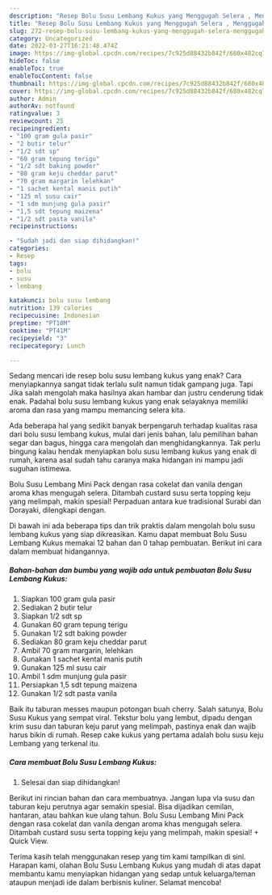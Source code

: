 ```yaml
---
description: "Resep Bolu Susu Lembang Kukus yang Menggugah Selera , Menggugah Selera"
title: "Resep Bolu Susu Lembang Kukus yang Menggugah Selera , Menggugah Selera"
slug: 272-resep-bolu-susu-lembang-kukus-yang-menggugah-selera-menggugah-selera
category: Uncategorized
date: 2022-03-27T16:21:48.474Z
image: https://img-global.cpcdn.com/recipes/7c925d88432b842f/680x482cq70/bolu-susu-lembang-kukus-foto-resep-utama.jpg
hideToc: false
enableToc: true
enableTocContent: false
thumbnail: https://img-global.cpcdn.com/recipes/7c925d88432b842f/680x482cq70/bolu-susu-lembang-kukus-foto-resep-utama.jpg
cover: https://img-global.cpcdn.com/recipes/7c925d88432b842f/680x482cq70/bolu-susu-lembang-kukus-foto-resep-utama.jpg
author: Admin
authorAv: notfound
ratingvalue: 3
reviewcount: 25
recipeingredient:
- "100 gram gula pasir"
- "2 butir telur"
- "1/2 sdt sp"
- "60 gram tepung terigu"
- "1/2 sdt baking powder"
- "80 gram keju cheddar parut"
- "70 gram margarin lelehkan"
- "1 sachet kental manis putih"
- "125 ml susu cair"
- "1 sdm munjung gula pasir"
- "1,5 sdt tepung maizena"
- "1/2 sdt pasta vanila"
recipeinstructions:

- "Sudah jadi dan siap dihidangkan!"
categories:
- Resep
tags:
- bolu
- susu
- lembang

katakunci: bolu susu lembang 
nutrition: 139 calories
recipecuisine: Indonesian
preptime: "PT10M"
cooktime: "PT41M"
recipeyield: "3"
recipecategory: Lunch

---
```



Sedang mencari ide resep bolu susu lembang kukus yang enak? Cara menyiapkannya sangat tidak terlalu sulit namun tidak gampang juga. Tapi Jika salah mengolah maka hasilnya akan hambar dan justru cenderung tidak enak. Padahal bolu susu lembang kukus yang enak selayaknya memiliki aroma dan rasa yang mampu memancing selera kita.


Ada beberapa hal yang sedikit banyak berpengaruh terhadap kualitas rasa dari bolu susu lembang kukus, mulai dari jenis bahan, lalu pemilihan bahan segar dan bagus, hingga cara mengolah dan menghidangkannya. Tak perlu bingung kalau hendak menyiapkan bolu susu lembang kukus yang enak di rumah, karena asal sudah tahu caranya maka hidangan ini mampu jadi suguhan istimewa.

Bolu Susu Lembang Mini Pack dengan rasa cokelat dan vanila dengan aroma khas mengugah selera. Ditambah custard susu serta topping keju yang melimpah, makin spesial! Perpaduan antara kue tradisional Surabi dan Dorayaki, dilengkapi dengan.


Di bawah ini ada beberapa tips dan trik praktis dalam mengolah bolu susu lembang kukus yang siap dikreasikan. Kamu dapat membuat Bolu Susu Lembang Kukus memakai 12 bahan dan 0 tahap pembuatan. Berikut ini cara dalam membuat hidangannya.

<!--inarticleads1-->

##### Bahan-bahan dan bumbu yang wajib ada untuk pembuatan Bolu Susu Lembang Kukus:

1. Siapkan 100 gram gula pasir
1. Sediakan 2 butir telur
1. Siapkan 1/2 sdt sp
1. Gunakan 60 gram tepung terigu
1. Gunakan 1/2 sdt baking powder
1. Sediakan 80 gram keju cheddar parut
1. Ambil 70 gram margarin, lelehkan
1. Gunakan 1 sachet kental manis putih
1. Gunakan 125 ml susu cair
1. Ambil 1 sdm munjung gula pasir
1. Persiapkan 1,5 sdt tepung maizena
1. Gunakan 1/2 sdt pasta vanila


Baik itu taburan messes maupun potongan buah cherry. Salah satunya, Bolu Susu Kukus yang sempat viral. Tekstur bolu yang lembut, dipadu dengan krim susu dan taburan keju parut yang melimpah, pastinya enak dan wajib harus bikin di rumah. Resep cake kukus yang pertama adalah bolu susu keju Lembang yang terkenal itu. 

<!--inarticleads2-->

##### Cara membuat Bolu Susu Lembang Kukus:


1. Selesai dan siap dihidangkan!

Berikut ini rincian bahan dan cara membuatnya. Jangan lupa vla susu dan taburan keju perutnya agar semakin spesial. Bisa dijadikan cemilan, hantaran, atau bahkan kue ulang tahun. Bolu Susu Lembang Mini Pack dengan rasa cokelat dan vanila dengan aroma khas mengugah selera. Ditambah custard susu serta topping keju yang melimpah, makin spesial! + Quick View. 

Terima kasih telah menggunakan resep yang tim kami tampilkan di sini. Harapan kami, olahan Bolu Susu Lembang Kukus yang mudah di atas dapat membantu kamu menyiapkan hidangan yang sedap untuk keluarga/teman ataupun menjadi ide dalam berbisnis kuliner. Selamat mencoba!

